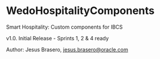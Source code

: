 # WedoHospitalityComponents
Smart Hospitality: Custom components for IBCS

v1.0. Initial Release 
	- Sprints 1, 2 & 4 ready
	
	
	
Author: Jesus Brasero, jesus.brasero@oracle.com

	

